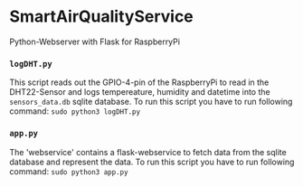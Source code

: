 # SmartAirQualityService
Python-Webserver with Flask for RaspberryPi 

### `logDHT.py`
This script reads out the GPIO-4-pin of the RaspberryPi to read in the DHT22-Sensor and logs tempereature, humidity and datetime into the `sensors_data.db` sqlite database.
To run this script you have to run following command: `sudo python3 logDHT.py`

### `app.py`
The 'webservice' contains a flask-webservice to fetch data from the sqlite database and represent the data. To run this script you have to run following command: `sudo python3 app.py`
